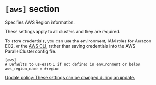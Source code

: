 # `[aws]` section<a name="aws"></a>

Specifies AWS Region information\.

These settings apply to all clusters and they are required\.

To store credentials, you can use the environment, IAM roles for Amazon EC2, or the [AWS CLI](https://docs.aws.amazon.com/cli/latest/userguide/cli-chap-getting-started.html), rather than saving credentials into the AWS ParallelCluster config file\.

```
[aws]
# Defaults to us-east-1 if not defined in environment or below
aws_region_name = #region
```

[Update policy: These settings can be changed during an update.](using-pcluster-update.md#update-policy-settings-supported)